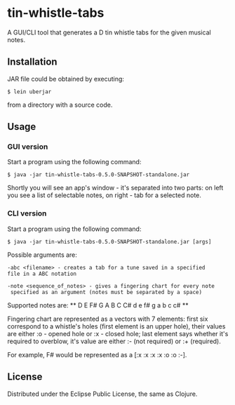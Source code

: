 # tin-whistle-tabs

A GUI/CLI tool that generates a D tin whistle tabs for the given musical notes.

## Installation

JAR file could be obtained by executing:

    $ lein uberjar

from a directory with a source code.

## Usage

### GUI version

Start a program using the following command:

    $ java -jar tin-whistle-tabs-0.5.0-SNAPSHOT-standalone.jar

Shortly you will see an app's window - it's separated into two parts: on left
you see a list of selectable notes, on right - tab for a selected note.

### CLI version

Start a program using the following command:

    $ java -jar tin-whistle-tabs-0.5.0-SNAPSHOT-standalone.jar [args]

Possible arguments are:

    -abc <filename> - creates a tab for a tune saved in a specified
    file in a ABC notation

    -note <sequence_of_notes> - gives a fingering chart for every note
     specified as an argument (notes must be separated by a space)

Supported notes are: ** D E F# G A B C C# d e f# g a b c c# **

Fingering chart are represented as a vectors with 7 elements: first six
correspond to a whistle's holes (first element is an upper hole), their  values
are either :o - opened hole or :x - closed hole; last element says whether it's
required to overblow, it's value are either :- (not required) or :+ (required).

For example, F# would be represented as a [:x :x :x :x :o :o :-].

## License

Distributed under the Eclipse Public License, the same as Clojure.
